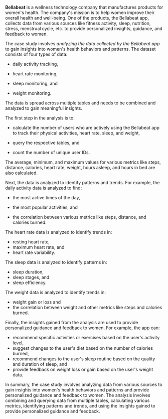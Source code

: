 **Bellabeat** is a wellness technology company that manufactures products for women's health. The company's mission is to help women improve their overall health and well-being. One of the products, the Bellabeat app, collects data from various sources like fitness activity, sleep, nutrition, stress, menstrual cycle, etc. to provide personalized insights, guidance, and feedback to women.

The case study involves *analyzing the data collected by the Bellabeat app* to gain insights into women's health behaviors and patterns. The dataset consists of four types of data:

- daily activity tracking,

- heart rate monitoring,

- sleep monitoring, and

- weight monitoring.

The data is spread across multiple tables and needs to be combined and analyzed to gain meaningful insights.

The first step in the analysis is to:

- calculate the number of users who are actively using the Bellabeat app to track their physical activities, heart rate, sleep, and weight,

- query the respective tables, and

- count the number of unique user IDs.

The average, minimum, and maximum values for various metrics like steps, distance, calories, heart rate, weight, hours asleep, and hours in bed are also calculated.

Next, the data is analyzed to identify patterns and trends. For example, the daily activity data is analyzed to find:

- the most active times of the day,

- the most popular activities, and

- the correlation between various metrics like steps, distance, and calories burned.

The heart rate data is analyzed to identify trends in:

- resting heart rate,
- maximum heart rate, and
- heart rate variability.

The sleep data is analyzed to identify patterns in:

- sleep duration,
- sleep stages, and
- sleep efficiency.

The weight data is analyzed to identify trends in:

- weight gain or loss and
- the correlation between weight and other metrics like steps and calories burned.

Finally, the insights gained from the analysis are used to provide personalized guidance and feedback to women. For example, the app can:

- recommend specific activities or exercises based on the user's activity level,
- suggest changes to the user's diet based on the number of calories burned,
- recommend changes to the user's sleep routine based on the quality and duration of sleep, and
- provide feedback on weight loss or gain based on the user's weight data.

In summary, the case study involves analyzing data from various sources to gain insights into women's health behaviors and patterns and provide personalized guidance and feedback to women. The analysis involves combining and querying data from multiple tables, calculating various metrics, identifying patterns and trends, and using the insights gained to provide personalized guidance and feedback.
